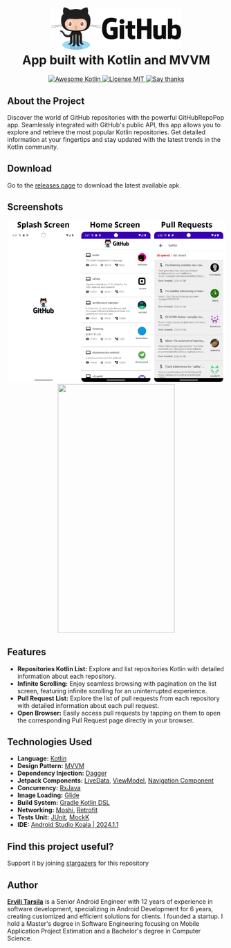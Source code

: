<h1 align="center">
  <img src="https://github.com/ervilitarsila/GitHubRepoPop/blob/master/github_logo.png" width="300" alt="GitHub App">
<br>
App built with Kotlin and MVVM</h1>

<p align="center">
  <a href="https://github.com/KotlinBy/awesome-kotlin">
    <img src="https://kotlin.link/awesome-kotlin.svg" alt="Awesome Kotlin">
  </a>
  
  <a href="https://opensource.org/licenses/MIT">
    <img src="https://img.shields.io/badge/License-MIT-red.svg" alt="License MIT">
  </a>
  
  <a href="https://github.com/ervilitarsila/GitHubApp/stargazers">
    <img src="https://img.shields.io/badge/Say%20Thanks-👍-1EAEDB.svg" alt="Say thanks">
  </a>
</p>

## About the Project

Discover the world of GitHub repositories with the powerful GitHubRepoPop app. Seamlessly integrated with GitHub's public API, this app allows you to explore and retrieve the most popular Kotlin repositories. Get detailed information at your fingertips and stay updated with the latest trends in the Kotlin community.

## Download

Go to the [releases page](https://github.com/ervilitarsila/GitHubRepoPop/releases) to download the latest available apk.

## Screenshots

<p align="center">
  <img src="https://github.com/ervilitarsila/GitHubRepoPop/blob/master/githubapp_screens.png" > 
  <img src="https://github.com/ervilitarsila/GitHubRepoPop/blob/master/githubapp_animations.gif" width="270" height="575">
</p>

## Features

- **Repositories Kotlin List:** Explore and list repositories Kotlin with detailed information about each repository.
- **Infinite Scrolling:** Enjoy seamless browsing with pagination on the list screen, featuring infinite scrolling for an uninterrupted experience.
- **Pull Request List:** Explore the list of pull requests from each repository with detailed information about each pull request.
- **Open Browser:** Easily access pull requests by tapping on them to open the corresponding Pull Request page directly in your browser.
      
## Technologies Used

- **Language:** [Kotlin](https://kotlinlang.org/)
- **Design Pattern:** [MVVM](https://learn.microsoft.com/pt-br/dotnet/architecture/maui/mvvm)
- **Dependency Injection:** [Dagger](https://developer.android.com/training/dependency-injection/dagger-android)
- **Jetpack Components:** [LiveData](https://developer.android.com/topic/libraries/architecture/livedata), [ViewModel](https://developer.android.com/topic/libraries/architecture/viewmodel), [Navigation Component](https://developer.android.com/guide/navigation)
- **Concurrency:** [RxJava](https://github.com/ReactiveX/RxAndroid)
- **Image Loading:** [Glide](https://bumptech.github.io/glide/)
- **Build System:** [Gradle Kotlin DSL](https://docs.gradle.org/current/userguide/kotlin_dsl.html)
- **Networking:** [Moshi](https://github.com/square/moshi), [Retrofit](https://developer.android.com/codelabs/basic-android-kotlin-compose-getting-data-internet#4)
- **Tests Unit:** [JUnit](https://developer.android.com/training/testing/local-tests), [MockK](https://mockk.io/ANDROID.html)
- **IDE:** [Android Studio Koala | 2024.1.1](https://developer.android.com/studio/releases)

## Find this project useful?

Support it by joining [stargazers](https://github.com/ervilitarsila/GitHubRepoPop/stargazers) for this repository

## Author

**[Ervili Tarsila](https://github.com/ervilitarsila)**  is a Senior Android Engineer with 12 years of experience in software development, specializing in Android Development for 6 years, creating customized and efficient solutions for clients. I founded a startup. I hold a Master's degree in Software Engineering focusing on Mobile Application Project Estimation and a Bachelor's degree in Computer Science.


